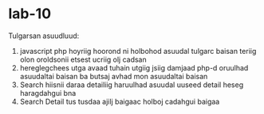 # lab-10
Tulgarsan asuudluud:
1. javascript php hoyriig hoorond ni holbohod asuudal tulgarc baisan teriig olon oroldsonii etsest ucriig olj cadsan
2. hereglegchees utga avaad tuhain utgiig jsiig damjaad php-d oruulhad asuudaltai baisan ba butsaj avhad mon asuudaltai baisan
3. Search hiisnii daraa detailiig haruulhad asuudal uuseed detail heseg haragdahgui bna
4. Search Detail tus tusdaa ajilj baigaac holboj cadahgui baigaa
